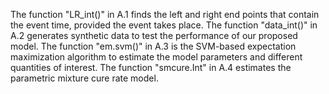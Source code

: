 The function "LR_int()" in A.1 finds the left and right end points that contain the event time, provided the event takes place.
The function "data_int()" in A.2 generates synthetic data to test the performance of our proposed model.
The function "em.svm()" in A.3 is the SVM-based expectation maximization algorithm to estimate the model parameters and different quantities of interest.
The function "smcure.Int" in A.4 estimates the parametric mixture cure rate model.
